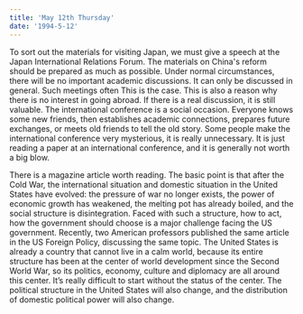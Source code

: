 ```yaml
---
title: 'May 12th Thursday'
date: '1994-5-12'
---
```


To sort out the materials for visiting Japan, we must give a speech at the Japan International Relations Forum. The materials on China's reform should be prepared as much as possible. Under normal circumstances, there will be no important academic discussions. It can only be discussed in general. Such meetings often This is the case. This is also a reason why there is no interest in going abroad. If there is a real discussion, it is still valuable. The international conference is a social occasion. Everyone knows some new friends, then establishes academic connections, prepares future exchanges, or meets old friends to tell the old story. Some people make the international conference very mysterious, it is really unnecessary. It is just reading a paper at an international conference, and it is generally not worth a big blow.

There is a magazine article worth reading. The basic point is that after the Cold War, the international situation and domestic situation in the United States have evolved: the pressure of war no longer exists, the power of economic growth has weakened, the melting pot has already boiled, and the social structure is disintegration. Faced with such a structure, how to act, how the government should choose is a major challenge facing the US government. Recently, two American professors published the same article in the US Foreign Policy, discussing the same topic. The United States is already a country that cannot live in a calm world, because its entire structure has been at the center of world development since the Second World War, so its politics, economy, culture and diplomacy are all around this center. It’s really difficult to start without the status of the center. The political structure in the United States will also change, and the distribution of domestic political power will also change.

